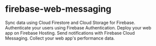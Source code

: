 # firebase-web-messaging
Sync data using Cloud Firestore and Cloud Storage for Firebase. Authenticate your users using Firebase Authentication. Deploy your web app on Firebase Hosting. Send notifications with Firebase Cloud Messaging. Collect your web app's performance data.
